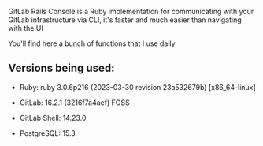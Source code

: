 GitLab Rails Console is a Ruby implementation for communicating with your GitLab infrastructure via CLI, it's faster and much easier than navigating with the UI

You'll find here a bunch of functions that I use daily

## Versions being used:

* Ruby:         ruby 3.0.6p216 (2023-03-30 revision 23a532679b) [x86_64-linux]

* GitLab:       16.2.1 (3216f7a4aef) FOSS

* GitLab Shell: 14.23.0

* PostgreSQL:   15.3


